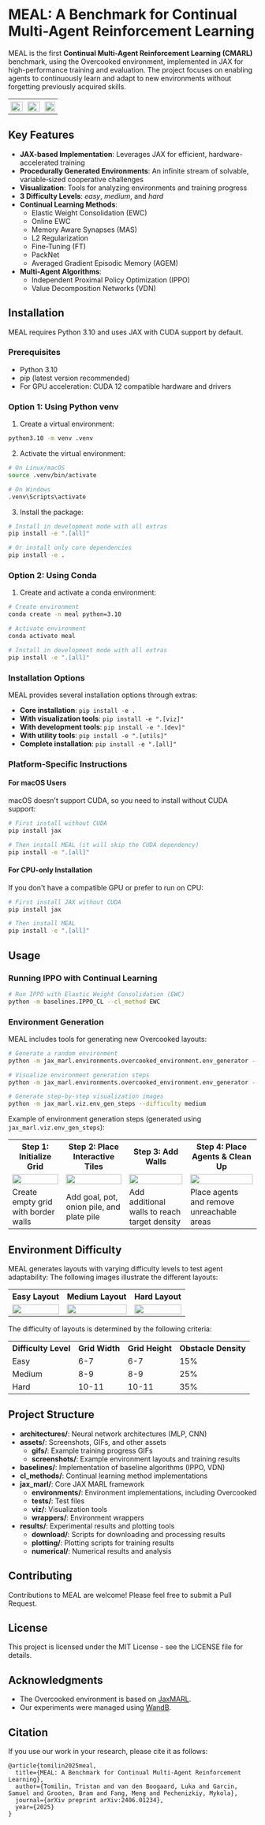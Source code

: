 # MEAL: A Benchmark for Continual Multi-Agent Reinforcement Learning

MEAL is the first **Continual Multi-Agent Reinforcement Learning (CMARL)** benchmark, using the Overcooked environment,
implemented in JAX for high-performance training and evaluation. The project focuses on enabling agents to continuously
learn and adapt to new environments without forgetting previously acquired skills.

<div align="center">
  <table style="border-collapse: collapse; border: none;">
    <tr style="border: none;">
      <td style="border: none; padding: 5; width: 33%;">
        <img src="./assets/gifs/gen_med_1.gif" width="100%" />
      </td>
      <td style="border: none; padding: 5; width: 33%;">
        <img src="./assets/gifs/gen_med_2.gif" width="100%" />
      </td>
      <td style="border: none; padding: 5; width: 30%;">
        <img src="./assets/gifs/gen_med_3.gif" width="100%" />
      </td>
    </tr>
  </table>
</div>

## Key Features

- **JAX-based Implementation**: Leverages JAX for efficient, hardware-accelerated training
- **Procedurally Generated Environments**: An infinite stream of solvable, variable‑sized cooperative challenges
- **Visualization**: Tools for analyzing environments and training progress
- **3 Difficulty Levels**: *easy*, *medium*, and *hard*
- **Continual Learning Methods**:
  - Elastic Weight Consolidation (EWC)
  - Online EWC
  - Memory Aware Synapses (MAS)
  - L2 Regularization
  - Fine-Tuning (FT)
  - PackNet
  - Averaged Gradient Episodic Memory (AGEM)
- **Multi-Agent Algorithms**:
  - Independent Proximal Policy Optimization (IPPO)
  - Value Decomposition Networks (VDN)

## Installation

MEAL requires Python 3.10 and uses JAX with CUDA support by default.

### Prerequisites

- Python 3.10
- pip (latest version recommended)
- For GPU acceleration: CUDA 12 compatible hardware and drivers

### Option 1: Using Python venv

1. Create a virtual environment:

```bash
python3.10 -m venv .venv
```

2. Activate the virtual environment:

```bash
# On Linux/macOS
source .venv/bin/activate

# On Windows
.venv\Scripts\activate
```

3. Install the package:

```bash
# Install in development mode with all extras
pip install -e ".[all]"

# Or install only core dependencies
pip install -e .
```

### Option 2: Using Conda

1. Create and activate a conda environment:

```bash
# Create environment
conda create -n meal python=3.10

# Activate environment
conda activate meal

# Install in development mode with all extras
pip install -e ".[all]"
```

### Installation Options

MEAL provides several installation options through extras:

- **Core installation**: `pip install -e .`
- **With visualization tools**: `pip install -e ".[viz]"`
- **With development tools**: `pip install -e ".[dev]"`
- **With utility tools**: `pip install -e ".[utils]"`
- **Complete installation**: `pip install -e ".[all]"`

### Platform-Specific Instructions

#### For macOS Users

macOS doesn't support CUDA, so you need to install without CUDA support:

```bash
# First install without CUDA
pip install jax

# Then install MEAL (it will skip the CUDA dependency)
pip install -e ".[all]"
```

#### For CPU-only Installation

If you don't have a compatible GPU or prefer to run on CPU:

```bash
# First install JAX without CUDA
pip install jax

# Then install MEAL
pip install -e ".[all]"
```


## Usage

### Running IPPO with Continual Learning

```bash
# Run IPPO with Elastic Weight Consolidation (EWC)
python -m baselines.IPPO_CL --cl_method EWC
```

### Environment Generation

MEAL includes tools for generating new Overcooked layouts:

```bash
# Generate a random environment
python -m jax_marl.environments.overcooked_environment.env_generator --save

# Visualize environment generation steps
python -m jax_marl.environments.overcooked_environment.env_generator --show

# Generate step-by-step visualization images
python -m jax_marl.viz.env_gen_steps --difficulty medium
```

Example of environment generation steps (generated using `jax_marl.viz.env_gen_steps`):

<div align="center">
  <table>
    <tr>
      <th>Step 1: Initialize Grid</th>
      <th>Step 2: Place Interactive Tiles</th>
      <th>Step 3: Add Walls</th>
      <th>Step 4: Place Agents & Clean Up</th>
    </tr>
    <tr>
      <td><img src="./assets/screenshots/generated/step_1.png" width="100%" /></td>
      <td><img src="./assets/screenshots/generated/step_2.png" width="100%" /></td>
      <td><img src="./assets/screenshots/generated/step_3.png" width="100%" /></td>
      <td><img src="./assets/screenshots/generated/step_4.png" width="100%" /></td>
    </tr>
    <tr>
      <td>Create empty grid with border walls</td>
      <td>Add goal, pot, onion pile, and plate pile</td>
      <td>Add additional walls to reach target density</td>
      <td>Place agents and remove unreachable areas</td>
    </tr>
  </table>
</div>



## Environment Difficulty

MEAL generates layouts with varying difficulty levels to test agent adaptability: The following images illustrate
the different layouts:

<div align="center">
  <table>
    <tr>
      <th>Easy Layout</th>
      <th>Medium Layout</th>
      <th>Hard Layout</th>
    </tr>
    <tr>
      <td><img src="./assets/screenshots/easy/gen_1.png" width="100%" /></td>
      <td><img src="./assets/screenshots/med/gen_1.png" width="100%" /></td>
      <td><img src="./assets/screenshots/hard/gen_1.png" width="100%" /></td>
    </tr>
  </table>
</div>

The difficulty of layouts is determined by the following criteria:

<div align="center">
  <table>
    <tr>
      <th>Difficulty Level</th>
      <th>Grid Width</th>
      <th>Grid Height</th>
      <th>Obstacle Density</th>
    </tr>
    <tr>
      <td>Easy</td>
      <td>6-7</td>
      <td>6-7</td>
      <td>15%</td>
    </tr>
    <tr>
      <td>Medium</td>
      <td>8-9</td>
      <td>8-9</td>
      <td>25%</td>
    </tr>
    <tr>
      <td>Hard</td>
      <td>10-11</td>
      <td>10-11</td>
      <td>35%</td>
    </tr>
  </table>
</div>

## Project Structure

- **architectures/**: Neural network architectures (MLP, CNN)
- **assets/**: Screenshots, GIFs, and other assets
    - **gifs/**: Example training progress GIFs
    - **screenshots/**: Example environment layouts and training results
- **baselines/**: Implementation of baseline algorithms (IPPO, VDN)
- **cl_methods/**: Continual learning method implementations
- **jax_marl/**: Core JAX MARL framework
    - **environments/**: Environment implementations, including Overcooked
    - **tests/**: Test files
    - **viz/**: Visualization tools
    - **wrappers/**: Environment wrappers
- **results/**: Experimental results and plotting tools
    - **download/**: Scripts for downloading and processing results
    - **plotting/**: Plotting scripts for training results
    - **numerical/**: Numerical results and analysis

## Contributing

Contributions to MEAL are welcome! Please feel free to submit a Pull Request.

## License

This project is licensed under the MIT License - see the LICENSE file for details.

## Acknowledgments

- The Overcooked environment is based on [JaxMARL](https://github.com/FLAIROx/JaxMARL).
- Our experiments were managed using [WandB](https://wandb.ai).


## Citation
If you use our work in your research, please cite it as follows:
```
@article{tomilin2025meal,
  title={MEAL: A Benchmark for Continual Multi-Agent Reinforcement Learning},
  author={Tomilin, Tristan and van den Boogaard, Luka and Garcin, Samuel and Grooten, Bram and Fang, Meng and Pechenizkiy, Mykola},
  journal={arXiv preprint arXiv:2406.01234},
  year={2025}
}
```